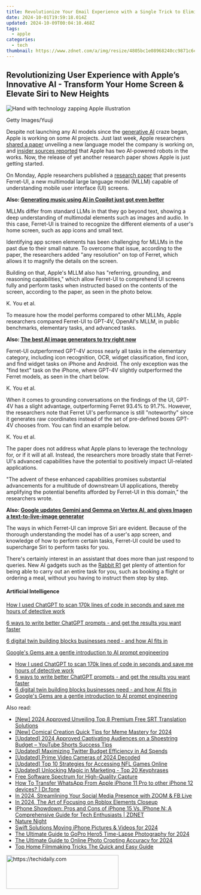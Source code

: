 ```yaml
---
title: Revolutionize Your Email Experience with a Single Trick to Eliminate Clutter - No Complex Setups Needed | ZDNet
date: 2024-10-01T19:59:18.014Z
updated: 2024-10-09T00:04:10.468Z
tags:
  - apple
categories:
  - tech
thumbnail: https://www.zdnet.com/a/img/resize/4805bc1e08968240cc9871c6ca7f67fed4c7c20a/2024/08/10/4e5b89b6-c7d0-4678-84c4-a159d91bf3b6/gettyimages-1153463133.jpg?width=278&height=156&fit=crop&auto=webp
---
```


## Revolutionizing User Experience with Apple’s Innovative AI - Transform Your Home Screen & Elevate Siri to New Heights

![Hand with technology zapping Apple illustration](https://www.zdnet.com/a/img/resize/11db1b7be616ec8b251e0924066973b648278f61/2024/04/09/be259af0-44a9-4b97-aaaf-658bbdc2a6e9/gettyimages-1253038276.jpg?auto=webp&precrop=2121,1192,x0,y216&width=1280)

Getty Images/Yuuji

Despite not launching any AI models since the [generative AI](https://www.zdnet.com/article/what-is-generative-ai-and-why-is-it-so-popular-heres-everything-you-need-to-know/) craze began, Apple is working on some AI projects. Just last week, Apple researchers [shared a paper](https://www.zdnet.com/article/apple-claims-its-on-device-ai-system-realm-substantially-outperforms-gpt-4/) unveiling a new language model the company is working on, and [insider sources reported](https://www.zdnet.com/article/apple-reportedly-exploring-ai-powered-home-robots-including-these-two-products/) that Apple has two AI-powered robots in the works. Now, the release of yet another research paper shows Apple is just getting started. 

On Monday, Apple researchers published a [research paper](https://arxiv.org/abs/2404.05719) that presents Ferret-UI, a new multimodal large language model (MLLM) capable of understanding mobile user interface (UI) screens.

**Also: [Generating music using AI in Copilot just got even better](https://www.zdnet.com/article/generating-music-using-ai-in-copilot-just-got-even-better/)**

MLLMs differ from standard LLMs in that they go beyond text, showing a deep understanding of multimodal elements such as images and audio. In this case, Ferret-UI is trained to recognize the different elements of a user's home screen, such as app icons and small text. 

Identifying app screen elements has been challenging for MLLMs in the past due to their small nature. To overcome that issue, according to the paper, the researchers added "any resolution" on top of Ferret, which allows it to magnify the details on the screen. 

Building on that, Apple's MLLM also has "referring, grounding, and reasoning capabilities," which allow Ferret-UI to comprehend UI screens fully and perform tasks when instructed based on the contents of the screen, according to the paper, as seen in the photo below. 

K. You et al.

To measure how the model performs compared to other MLLMs, Apple researchers compared Ferret-UI to GPT-4V, OpenAI's MLLM, in public benchmarks, elementary tasks, and advanced tasks.

**Also: [The best AI image generators to try right now](https://www.zdnet.com/article/best-ai-image-generator/)**

Ferret-UI outperformed GPT-4V across nearly all tasks in the elementary category, including icon recognition, OCR, widget classification, find icon, and find widget tasks on iPhone and Android. The only exception was the "find text" task on the iPhone, where GPT-4V slightly outperformed the Ferret models, as seen in the chart below. 

K. You et al.

When it comes to grounding conversations on the findings of the UI, GPT-4V has a slight advantage, outperforming Ferret 93.4% to 91.7%. However, the researchers note that Ferret UI's performance is still "noteworthy" since it generates raw coordinates instead of the set of pre-defined boxes GPT-4V chooses from. You can find an example below. 

K. You et al.

The paper does not address what Apple plans to leverage the technology for, or if it will at all. Instead, the researchers more broadly state that Ferret-UI's advanced capabilities have the potential to positively impact UI-related applications.

"The advent of these enhanced capabilities promises substantial advancements for a multitude of downstream UI applications, thereby amplifying the potential benefits afforded by Ferret-UI in this domain," the researchers wrote. 

**Also: [Google updates Gemini and Gemma on Vertex AI, and gives Imagen a text-to-live-image generator](https://www.zdnet.com/article/google-updates-gemini-and-gemma-on-vertex-ai-and-gives-imagen-a-text-to-live-image-generator/)**

The ways in which Ferret-UI can improve Siri are evident. Because of the thorough understanding the model has of a user's app screen, and knowledge of how to perform certain tasks, Ferret-UI could be used to supercharge Siri to perform tasks for you. 

There's certainly interest in an assistant that does more than just respond to queries. New AI gadgets such as the [Rabbit R1](https://www.zdnet.com/article/this-ai-startup-made-a-199-gadget-that-replaces-apps-with-rabbits-and-it-might-just-work/) get plenty of attention for being able to carry out an entire task for you, such as booking a flight or ordering a meal, without you having to instruct them step by step.

#### Artificial Intelligence

[How I used ChatGPT to scan 170k lines of code in seconds and save me hours of detective work](https://www.zdnet.com/article/how-chatgpt-scanned-170k-lines-of-code-in-seconds-and-saved-me-hours-of-work/ "How I used ChatGPT to scan 170k lines of code in seconds and save me hours of detective work")

[6 ways to write better ChatGPT prompts - and get the results you want faster](https://www.zdnet.com/article/6-ways-to-write-better-chatgpt-prompts-and-get-the-results-you-want-faster/ "6 ways to write better ChatGPT prompts - and get the results you want faster")

[6 digital twin building blocks businesses need - and how AI fits in](https://www.zdnet.com/article/6-digital-twin-building-blocks-businesses-need-and-how-ai-fits-in/ "6 digital twin building blocks businesses need - and how AI fits in")

[Google's Gems are a gentle introduction to AI prompt engineering](https://www.zdnet.com/article/googles-gems-are-a-gentle-introduction-to-ai-prompt-engineering/ "Google's Gems are a gentle introduction to AI prompt engineering")

* [How I used ChatGPT to scan 170k lines of code in seconds and save me hours of detective work](https://www.zdnet.com/article/how-chatgpt-scanned-170k-lines-of-code-in-seconds-and-saved-me-hours-of-work/ "How I used ChatGPT to scan 170k lines of code in seconds and save me hours of detective work")
* [6 ways to write better ChatGPT prompts - and get the results you want faster](https://www.zdnet.com/article/6-ways-to-write-better-chatgpt-prompts-and-get-the-results-you-want-faster/ "6 ways to write better ChatGPT prompts - and get the results you want faster")
* [6 digital twin building blocks businesses need - and how AI fits in](https://www.zdnet.com/article/6-digital-twin-building-blocks-businesses-need-and-how-ai-fits-in/ "6 digital twin building blocks businesses need - and how AI fits in")
* [Google's Gems are a gentle introduction to AI prompt engineering](https://www.zdnet.com/article/googles-gems-are-a-gentle-introduction-to-ai-prompt-engineering/ "Google's Gems are a gentle introduction to AI prompt engineering")

<ins class="adsbygoogle"
     style="display:block"
     data-ad-format="autorelaxed"
     data-ad-client="ca-pub-7571918770474297"
     data-ad-slot="1223367746"></ins>

<ins class="adsbygoogle"
     style="display:block"
     data-ad-client="ca-pub-7571918770474297"
     data-ad-slot="8358498916"
     data-ad-format="auto"
     data-full-width-responsive="true"></ins>

<span class="atpl-alsoreadstyle">Also read:</span>
<div><ul>
<li><a href="https://fox-glue.techidaily.com/new-2024-approved-unveiling-top-8-premium-free-srt-translation-solutions/"><u>[New] 2024 Approved Unveiling Top 8 Premium Free SRT Translation Solutions</u></a></li>
<li><a href="https://article-files.techidaily.com/new-comical-creation-quick-tips-for-meme-mastery-for-2024/"><u>[New] Comical Creation Quick Tips for Meme Mastery for 2024</u></a></li>
<li><a href="https://facebook-video-share.techidaily.com/updated-2024-approved-captivating-audiences-on-a-shoestring-budget-youtube-shorts-success-tips/"><u>[Updated] 2024 Approved Captivating Audiences on a Shoestring Budget – YouTube Shorts Success Tips</u></a></li>
<li><a href="https://twitter-videos.techidaily.com/updated-maximizing-twitter-budget-efficiency-in-ad-spends/"><u>[Updated] Maximizing Twitter Budget Efficiency in Ad Spends</u></a></li>
<li><a href="https://some-tips.techidaily.com/updated-prime-video-cameras-of-2024-decoded/"><u>[Updated] Prime Video Cameras of 2024 Decoded</u></a></li>
<li><a href="https://some-tips.techidaily.com/updated-top-10-strategies-for-accessing-nfl-games-online/"><u>[Updated] Top 10 Strategies for Accessing NFL Games Online</u></a></li>
<li><a href="https://some-tips.techidaily.com/updated-unlocking-magic-in-marketing-top-20-keyphrases/"><u>[Updated] Unlocking Magic in Marketing - Top 20 Keyphrases</u></a></li>
<li><a href="https://video-capture.techidaily.com/free-software-spectrum-for-high-quality-capture/"><u>Free Software Spectrum for High-Quality Capture</u></a></li>
<li><a href="https://techidaily.com/how-to-transfer-whatsapp-from-apple-iphone-11-pro-to-other-iphone-12-devices-drfone-by-drfone-transfer-whatsapp-from-ios-transfer-whatsapp-from-ios/"><u>How To Transfer WhatsApp From Apple iPhone 11 Pro to other iPhone 12 devices? | Dr.fone</u></a></li>
<li><a href="https://some-tips.techidaily.com/in-2024-streamlining-your-social-media-presence-with-zoom-and-fb-live/"><u>In 2024, Streamlining Your Social Media Presence with ZOOM & FB Live</u></a></li>
<li><a href="https://some-tips.techidaily.com/in-2024-the-art-of-focusing-on-roblox-elements-closeup/"><u>In 2024, The Art of Focusing on Roblox Elements Closeup</u></a></li>
<li><a href="https://technical-tips.techidaily.com/iphone-showdown-pros-and-cons-of-iphone-15-vs-iphone-n-a-comprehensive-guide-for-tech-enthusiasts-zdnet/"><u>IPhone Showdown: Pros and Cons of iPhone 15 Vs. IPhone N: A Comprehensive Guide for Tech Enthusiasts | ZDNET</u></a></li>
<li><a href="https://win-amazing.techidaily.com/nature-night/"><u>Nature Night</u></a></li>
<li><a href="https://some-tips.techidaily.com/swift-solutions-moving-iphone-pictures-and-videos-for-2024/"><u>Swift Solutions Moving iPhone Pictures & Videos for 2024</u></a></li>
<li><a href="https://some-tips.techidaily.com/the-ultimate-guide-to-gopro-hero5-time-lapse-photography-for-2024/"><u>The Ultimate Guide to GoPro Hero5 Time-Lapse Photography for 2024</u></a></li>
<li><a href="https://some-tips.techidaily.com/the-ultimate-guide-to-online-photo-cropting-accuracy-for-2024/"><u>The Ultimate Guide to Online Photo Cropting Accuracy for 2024</u></a></li>
<li><a href="https://extra-information.techidaily.com/top-home-filmmaking-tricks-the-quick-and-easy-guide/"><u>Top Home Filmmaking Tricks The Quick and Easy Guide</u></a></li>
</ul></div>

<!-- affiliate ads begin -->
<a href="https://aligracehair.sjv.io/c/5597632/2087234/19272" target="_top" id="2087234">
  <img src="//a.impactradius-go.com/display-ad/19272-2087234" border="0" alt="https://techidaily.com" width="300" height="90"/>
</a>
<img height="0" width="0" src="https://aligracehair.sjv.io/i/5597632/2087234/19272" style="position:absolute;visibility:hidden;" border="0" />
<!-- affiliate ads end -->


